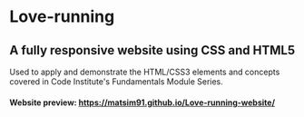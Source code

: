 # Love-running
## A fully responsive website using CSS and HTML5
 Used to apply and demonstrate the HTML/CSS3 elements and concepts covered in Code Institute's Fundamentals Module Series.
 #### Website preview: https://matsim91.github.io/Love-running-website/
